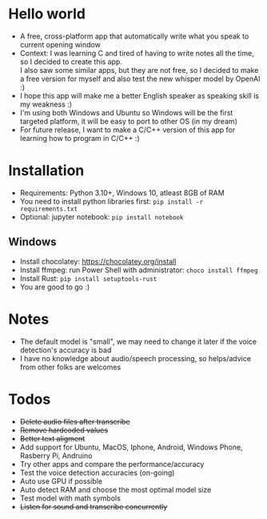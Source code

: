 # Hello world

- A free, cross-platform app that automatically write what you speak to current opening window
- Context: I was learning C and tired of having to write notes all the time, so I decided to create this app. \
  I also saw some similar apps, but they are not free, so I decided to make a free version for myself and also test the
  new whisper model by OpenAI :)
- I hope this app will make me a better English speaker as speaking skill is my weakness :)
- I'm using both Windows and Ubuntu so Windows will be the first targeted platform, it will be easy to port to other
  OS (in my dream)
- For future release, I want to make a C/C++ version of this app for learning how to program in C/C++ :)

# Installation

- Requirements: Python 3.10+, Windows 10, atleast 8GB of RAM
- You need to install python libraries first: `pip install -r requirements.txt`
- Optional: jupyter notebook: `pip install notebook`

## Windows
- Install chocolatey: https://chocolatey.org/install
- Install ffmpeg: run Power Shell with administrator: `choco install ffmpeg`
- Install Rust: `pip install setuptools-rust`
- You are good to go :)

# Notes

- The default model is "small", we may need to change it later if the voice detection's accuracy is bad
- I have no knowledge about audio/speech processing, so helps/advice from other folks are welcomes

# Todos

- ~~Delete audio files after transcribe~~
- ~~Remove hardcoded values~~
- ~~Better text aligment~~
- Add support for Ubuntu, MacOS, Iphone, Android, Windows Phone, Rasberry Pi, Andruino
- Try other apps and compare the performance/accuracy
- Test the voice detection accuracies (on-going)
- Auto use GPU if possible
- Auto detect RAM and choose the most optimal model size
- Test model with math symbols
- ~~Listen for sound and transcribe concurrently~~
